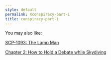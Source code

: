 ```yaml
---
style: default
permalink: Xconspiracy-part-i
title: conspiracy-part-i
---
```

You may also like:

[SCP-1093: The Lamp Man](http://scp-wiki.net/scp-1093)

[Chapter 2: How to Hold a Debate while Skydiving](http://scp-wiki.net/brink-dangerguts-chapter-2)

